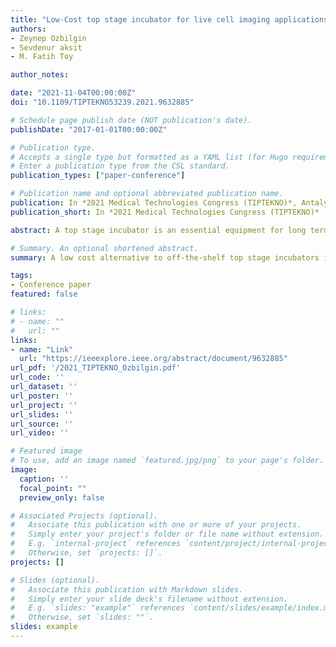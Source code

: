 ```yaml
---
title: "Low-Cost top stage incubator for live cell imaging applications"
authors:
- Zeynep Ozbilgin
- Sevdenur aksit
- M. Fatih Toy

author_notes:

date: "2021-11-04T00:00:00Z"
doi: "10.1109/TIPTEKNO53239.2021.9632885"

# Schedule page publish date (NOT publication's date).
publishDate: "2017-01-01T00:00:00Z"

# Publication type.
# Accepts a single type but formatted as a YAML list (for Hugo requirements).
# Enter a publication type from the CSL standard.
publication_types: ["paper-conference"]

# Publication name and optional abbreviated publication name.
publication: In *2021 Medical Technologies Congress (TIPTEKNO)*, Antalya
publication_short: In *2021 Medical Technologies Congress (TIPTEKNO)*

abstract: A top stage incubator is an essential equipment for long term imaging of live cells on a standard microscope. A low cost alternative to off-the-shelf top stage incubators is realized by using 3D printing technology. A closed system is designed for keeping the inner temperature at the desired value and an ITO coated glass plate is employed as a heater. The temperature inside the incubator is stabilized by using PID (Proportional-Integral-Derivative) algorithm that is controlled via Arduino Uno microcontroller. It takes approximately 20 minutes to stabilize the temperature at the desired value. The peak to peak temperature fluctuation after stabilization is ±1°C. Thus, the portable, user-friendly, easily accessible system allows long-term live cell imaging.

# Summary. An optional shortened abstract.
summary: A low cost alternative to off-the-shelf top stage incubators is realized by using 3D printing technology. A closed system is designed for keeping the inner temperature at the desired value and an ITO coated glass plate is employed as a heater. The temperature inside the incubator is stabilized by using PID (Proportional-Integral-Derivative) algorithm that is controlled via Arduino Uno microcontroller.

tags:
- Conference paper
featured: false

# links:
# - name: ""
#   url: ""
links:
- name: "Link"
  url: "https://ieeexplore.ieee.org/abstract/document/9632885"
url_pdf: '/2021_TIPTEKNO_Ozbilgin.pdf'
url_code: ''
url_dataset: ''
url_poster: ''
url_project: ''
url_slides: ''
url_source: ''
url_video: ''

# Featured image
# To use, add an image named `featured.jpg/png` to your page's folder. 
image:
  caption: ''
  focal_point: ""
  preview_only: false

# Associated Projects (optional).
#   Associate this publication with one or more of your projects.
#   Simply enter your project's folder or file name without extension.
#   E.g. `internal-project` references `content/project/internal-project/index.md`.
#   Otherwise, set `projects: []`.
projects: []

# Slides (optional).
#   Associate this publication with Markdown slides.
#   Simply enter your slide deck's filename without extension.
#   E.g. `slides: "example"` references `content/slides/example/index.md`.
#   Otherwise, set `slides: ""`.
slides: example
---
```



